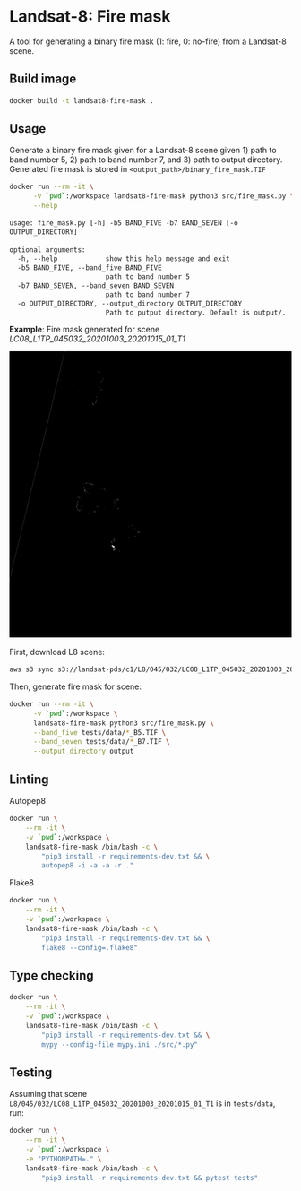 # Landsat-8: Fire mask
A tool for generating a binary fire mask (1: fire, 0: no-fire) from a Landsat-8 scene.

## Build image
```bash
docker build -t landsat8-fire-mask .
```

## Usage
Generate a binary fire mask given for a Landsat-8 scene given 1) path to band number 5, 2) path to band number 7, and 3) path to output directory. Generated fire mask is stored in `<output_path>/binary_fire_mask.TIF`

```bash
docker run --rm -it \
      -v `pwd`:/workspace landsat8-fire-mask python3 src/fire_mask.py \
      --help
```

```
usage: fire_mask.py [-h] -b5 BAND_FIVE -b7 BAND_SEVEN [-o OUTPUT_DIRECTORY]

optional arguments:
  -h, --help            show this help message and exit
  -b5 BAND_FIVE, --band_five BAND_FIVE
                        path to band number 5
  -b7 BAND_SEVEN, --band_seven BAND_SEVEN
                        path to band number 7
  -o OUTPUT_DIRECTORY, --output_directory OUTPUT_DIRECTORY
                        Path to putput directory. Default is output/.
```

**Example**: Fire mask generated for scene *LC08_L1TP_045032_20201003_20201015_01_T1*

![](assets/fire_mask.jpg)

First, download L8 scene:
```bash
aws s3 sync s3://landsat-pds/c1/L8/045/032/LC08_L1TP_045032_20201003_20201015_01_T1/ tests/data/
```

Then, generate fire mask for scene:
```bash
docker run --rm -it \
      -v `pwd`:/workspace \
      landsat8-fire-mask python3 src/fire_mask.py \
      --band_five tests/data/*_B5.TIF \
      --band_seven tests/data/*_B7.TIF \
      --output_directory output
```

## Linting
Autopep8
```bash
docker run \
    --rm -it \
    -v `pwd`:/workspace \
    landsat8-fire-mask /bin/bash -c \
        "pip3 install -r requirements-dev.txt && \
        autopep8 -i -a -a -r ."
```

Flake8
```bash
docker run \
    --rm -it \
    -v `pwd`:/workspace \
    landsat8-fire-mask /bin/bash -c \
        "pip3 install -r requirements-dev.txt && \
        flake8 --config=.flake8"
```

## Type checking
```bash
docker run \
    --rm -it \
    -v `pwd`:/workspace \
    landsat8-fire-mask /bin/bash -c \
        "pip3 install -r requirements-dev.txt && \
        mypy --config-file mypy.ini ./src/*.py"
```

## Testing
Assuming that scene `L8/045/032/LC08_L1TP_045032_20201003_20201015_01_T1` is in `tests/data`, run:

```bash
docker run \
    --rm -it \
    -v `pwd`:/workspace \
    -e "PYTHONPATH=." \
    landsat8-fire-mask /bin/bash -c \
        "pip3 install -r requirements-dev.txt && pytest tests"
```
